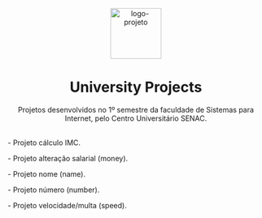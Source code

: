 <p align="center"> <img src="https://github.com/alvesvn/project-html-css-basics/assets/96539606/45e18ed3-3424-46dd-9f13-f3585501ba38" alt="logo-projeto" height="100" widht="100" /></center>
<h1 align="center">University Projects</h1>
<p align="center">Projetos desenvolvidos no 1º semestre da faculdade de Sistemas para Internet, pelo Centro Universitário SENAC.</center>
<br>
<br>
<p align="left">- Projeto cálculo IMC. </p>
<p align="left">- Projeto alteração salarial (money).</p>
<p align="left">- Projeto nome (name).</p>
<p align="left">- Projeto número (number).</p>
<p align="left">- Projeto velocidade/multa (speed).</p>



